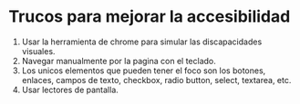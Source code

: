 # Trucos para mejorar la accesibilidad

1. Usar la herramienta de chrome para simular las discapacidades visuales.
2. Navegar manualmente por la pagina con el teclado.
3. Los unicos elementos que pueden tener el foco son los botones, enlaces, campos de texto, checkbox, radio button, select, textarea, etc.
4. Usar lectores de pantalla.

